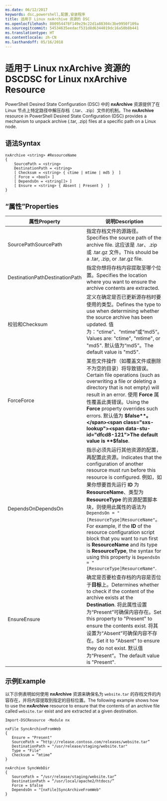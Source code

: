 ```yaml
---
ms.date: 06/12/2017
keywords: dsc,powershell,配置,安装程序
title: 适用于 Linux nxArchive 资源的 DSC
ms.openlocfilehash: 800954478f149e29c22d1a88304c3be9950f109a
ms.sourcegitcommit: 54534635eedacf531d8d6344019dc16a50b8b441
ms.translationtype: HT
ms.contentlocale: zh-CN
ms.lasthandoff: 05/16/2018
---
```

# <a name="dsc-for-linux-nxarchive-resource"></a><span data-ttu-id="dfcd8-103">适用于 Linux nxArchive 资源的 DSC</span><span class="sxs-lookup"><span data-stu-id="dfcd8-103">DSC for Linux nxArchive Resource</span></span>

<span data-ttu-id="dfcd8-104">PowerShell Desired State Configuration (DSC) 中的 **nxArchive** 资源提供了在 Linux 节点上特定路径中解压存档（.tar、.zip）文件的机制。</span><span class="sxs-lookup"><span data-stu-id="dfcd8-104">The **nxArchive** resource in PowerShell Desired State Configuration (DSC) provides a mechanism to unpack archive (.tar, .zip) files at a specific path on a Linux node.</span></span>

## <a name="syntax"></a><span data-ttu-id="dfcd8-105">语法</span><span class="sxs-lookup"><span data-stu-id="dfcd8-105">Syntax</span></span>

```
nxArchive <string> #ResourceName
{
    SourcePath = <string>
    DestinationPath = <string>
    [ Checksum = <string> { ctime | mtime | md5 }  ]
    [ Force = <bool> ]
    [ DependsOn = <string[]> ]
    [ Ensure = <string> { Absent | Present }  ]
}
```

## <a name="properties"></a><span data-ttu-id="dfcd8-106">“属性”</span><span class="sxs-lookup"><span data-stu-id="dfcd8-106">Properties</span></span>

|  <span data-ttu-id="dfcd8-107">属性</span><span class="sxs-lookup"><span data-stu-id="dfcd8-107">Property</span></span> |  <span data-ttu-id="dfcd8-108">说明</span><span class="sxs-lookup"><span data-stu-id="dfcd8-108">Description</span></span> |
|---|---|
| <span data-ttu-id="dfcd8-109">SourcePath</span><span class="sxs-lookup"><span data-stu-id="dfcd8-109">SourcePath</span></span>| <span data-ttu-id="dfcd8-110">指定存档文件的源路径。</span><span class="sxs-lookup"><span data-stu-id="dfcd8-110">Specifies the source path of the archive file.</span></span> <span data-ttu-id="dfcd8-111">这应该是 .tar、.zip 或 .tar.gz 文件。</span><span class="sxs-lookup"><span data-stu-id="dfcd8-111">This should be a .tar, .zip, or .tar.gz file.</span></span> |
| <span data-ttu-id="dfcd8-112">DestinationPath</span><span class="sxs-lookup"><span data-stu-id="dfcd8-112">DestinationPath</span></span>| <span data-ttu-id="dfcd8-113">指定你想将存档内容提取至哪个位置。</span><span class="sxs-lookup"><span data-stu-id="dfcd8-113">Specifies the location where you want to ensure the archive contents are extracted.</span></span>|
| <span data-ttu-id="dfcd8-114">校验和</span><span class="sxs-lookup"><span data-stu-id="dfcd8-114">Checksum</span></span>| <span data-ttu-id="dfcd8-115">定义在确定是否已更新源存档时要使用的类型。</span><span class="sxs-lookup"><span data-stu-id="dfcd8-115">Defines the type to use when determining whether the source archive has been updated.</span></span> <span data-ttu-id="dfcd8-116">值为：“ctime”、“mtime”或“md5”。</span><span class="sxs-lookup"><span data-stu-id="dfcd8-116">Values are: "ctime", "mtime", or "md5".</span></span> <span data-ttu-id="dfcd8-117">默认值为“md5”。</span><span class="sxs-lookup"><span data-stu-id="dfcd8-117">The default value is "md5".</span></span>|
| <span data-ttu-id="dfcd8-118">Force</span><span class="sxs-lookup"><span data-stu-id="dfcd8-118">Force</span></span>| <span data-ttu-id="dfcd8-119">某些文件操作（如覆盖文件或删除不为空的目录）将导致错误。</span><span class="sxs-lookup"><span data-stu-id="dfcd8-119">Certain file operations (such as overwriting a file or deleting a directory that is not empty) will result in an error.</span></span> <span data-ttu-id="dfcd8-120">使用 **Force** 属性覆盖此类错误。</span><span class="sxs-lookup"><span data-stu-id="dfcd8-120">Using the **Force** property overrides such errors.</span></span> <span data-ttu-id="dfcd8-121">默认值为 **$false**。</span><span class="sxs-lookup"><span data-stu-id="dfcd8-121">The default value is **$false**.</span></span>|
| <span data-ttu-id="dfcd8-122">DependsOn</span><span class="sxs-lookup"><span data-stu-id="dfcd8-122">DependsOn</span></span> | <span data-ttu-id="dfcd8-123">指示必须先运行其他资源的配置，再配置此资源。</span><span class="sxs-lookup"><span data-stu-id="dfcd8-123">Indicates that the configuration of another resource must run before this resource is configured.</span></span> <span data-ttu-id="dfcd8-124">例如，如果你想要首先运行 **ID** 为 **ResourceName**、类型为 **ResourceType** 的资源配置脚本块，则使用此属性的语法为 `DependsOn = "[ResourceType]ResourceName"`。</span><span class="sxs-lookup"><span data-stu-id="dfcd8-124">For example, if the **ID** of the resource configuration script block that you want to run first is **ResourceName** and its type is **ResourceType**, the syntax for using this property is `DependsOn = "[ResourceType]ResourceName"`.</span></span>|
| <span data-ttu-id="dfcd8-125">Ensure</span><span class="sxs-lookup"><span data-stu-id="dfcd8-125">Ensure</span></span>| <span data-ttu-id="dfcd8-126">确定是否要检查存档的内容是否位于**目标**上。</span><span class="sxs-lookup"><span data-stu-id="dfcd8-126">Determines whether to check if the content of the archive exists at the **Destination**.</span></span> <span data-ttu-id="dfcd8-127">将此属性设置为“Present”可确保内容存在。</span><span class="sxs-lookup"><span data-stu-id="dfcd8-127">Set this property to "Present" to ensure the contents exist.</span></span> <span data-ttu-id="dfcd8-128">将其设置为“Absent”可确保内容不存在。</span><span class="sxs-lookup"><span data-stu-id="dfcd8-128">Set it to "Absent" to ensure they do not exist.</span></span> <span data-ttu-id="dfcd8-129">默认值为“Present”。</span><span class="sxs-lookup"><span data-stu-id="dfcd8-129">The default value is "Present".</span></span>|

## <a name="example"></a><span data-ttu-id="dfcd8-130">示例</span><span class="sxs-lookup"><span data-stu-id="dfcd8-130">Example</span></span>

<span data-ttu-id="dfcd8-131">以下示例表明如何使用 **nxArchive** 资源来确保名为 `website.tar` 的存档文件的内容存在，并将内容提取到指定的目标位置。</span><span class="sxs-lookup"><span data-stu-id="dfcd8-131">The following example shows how to use the **nxArchive** resource to ensure that the contents of an archive file called `website.tar` exist and are extracted at a given destination.</span></span>

```
Import-DSCResource -Module nx

nxFile SyncArchiveFromWeb
{
   Ensure = "Present"
   SourcePath = “http://release.contoso.com/releases/website.tar”
   DestinationPath = "/usr/release/staging/website.tar"
   Type = "File"
   Checksum = “mtime”
}

nxArchive SyncWebDir
{
   SourcePath = “/usr/release/staging/website.tar”
   DestinationPath = “/usr/local/apache2/htdocs/”
   Force = $false
   DependsOn = "[nxFile]SyncArchiveFromWeb"
}
```